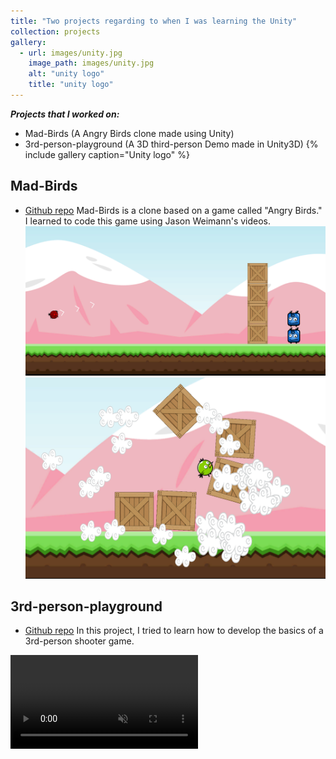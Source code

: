 ```yaml
---
title: "Two projects regarding to when I was learning the Unity"
collection: projects
gallery:
  - url: images/unity.jpg
    image_path: images/unity.jpg
    alt: "unity logo"
    title: "unity logo"
---
```

***Projects that I worked on:***
- Mad-Birds (A Angry Birds clone made using Unity)
- 3rd-person-playground (A 3D third-person Demo made in Unity3D)
{% include gallery caption="Unity logo" %}

## Mad-Birds
* [Github repo](https://github.com/benymaxparsa/Mad-Birds)
Mad-Birds is a clone based on a game called "Angry Birds."
I learned to code this game using Jason Weimann's videos.
![image](https://raw.githubusercontent.com/benymaxparsa/Mad-Birds/master/Pics/lvl1.png)
![image](https://raw.githubusercontent.com/benymaxparsa/Mad-Birds/master/Pics/hit.png)

## 3rd-person-playground
* [Github repo](https://github.com/benymaxparsa/3rd-person-playground)
In this project, I tried to learn how to develop the basics of a 3rd-person shooter game.
<video src="https://user-images.githubusercontent.com/51443025/161392601-25d39449-5822-4627-a96b-9be17209d26c.mp4" data-canonical-src="https://user-images.githubusercontent.com/51443025/161392601-25d39449-5822-4627-a96b-9be17209d26c.mp4" controls="controls" muted="muted" class="d-block rounded-bottom-2 border-top width-fit" style="max-height:440px;">
</video>
